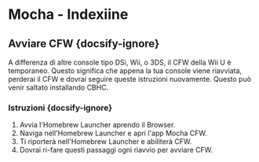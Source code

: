# Mocha - Indexiine

## Avviare CFW {docsify-ignore}

A differenza di altre console tipo DSi, Wii, o 3DS, il CFW della Wii U è temporaneo. Questo significa che appena la tua console viene riavviata, perderai il CFW e dovrai seguire queste istruzioni nuovamente. Questo può venir saltato installando CBHC.

### Istruzioni {docsify-ignore}

1. Avvia l'Homebrew Launcher aprendo il Browser.
1. Naviga nell'Homebrew Launcher e apri l'app Mocha CFW.
1. Ti riporterà nell'Homebrew Launcher e abiliterà CFW.
1. Dovrai ri-fare questi passaggi ogni riavvio per avviare CFW.